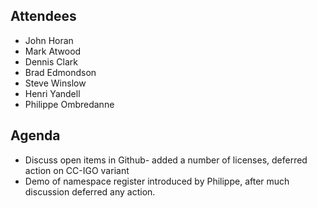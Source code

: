 ## Attendees

  - John Horan
  - Mark Atwood
  - Dennis Clark
  - Brad Edmondson
  - Steve Winslow
  - Henri Yandell
  - Philippe Ombredanne

## Agenda

  - Discuss open items in Github- added a number of licenses, deferred
    action on CC-IGO variant
  - Demo of namespace register introduced by Philippe, after much
    discussion deferred any action.
